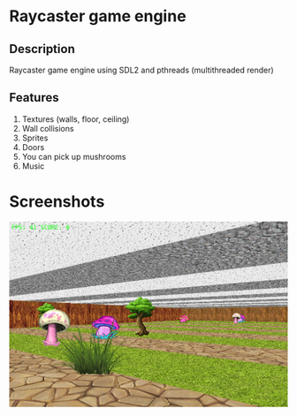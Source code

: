 # Raycaster game engine
## Description
Raycaster game engine using SDL2 and pthreads (multithreaded render)

## Features
1. Textures (walls, floor, ceiling)
2. Wall collisions
3. Sprites
4. Doors
5. You can pick up mushrooms
6. Music

# Screenshots
![Alt text](./screenshots/example.jpg?raw=true)